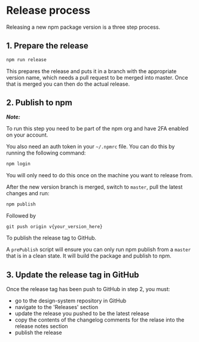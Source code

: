 # Release process

Releasing a new npm package version is a three step process.

## 1. Prepare the release

```sh
npm run release
```

This prepares the release and puts it in a branch with the appropriate version name, which needs a pull request to be merged into master. Once that is merged you can then do the actual release.

## 2. Publish to npm

**_Note:_**

To run this step you need to be part of the npm org and have 2FA enabled on your account.

You also need an auth token in your `~/.npmrc` file. You can do this by running the following command:

```sh
npm login
```

You will only need to do this once on the machine you want to release from.

After the new version branch is merged, switch to `master`, pull the latest changes and run:

```sh
npm publish
```

Followed by

```
git push origin v{your_version_here}
```

To publish the release tag to GitHub.

A `prePublish` script will ensure you can only run npm publish from a `master` that is in a clean state. It will build the package and publish to npm.

## 3. Update the release tag in GitHub

Once the release tag has been push to GitHub in step 2, you must:

- go to the design-system repository in GitHub
- navigate to the 'Releases' section
- update the release you pushed to be the latest release
- copy the contents of the changelog comments for the relase into the release notes section
- publish the release
